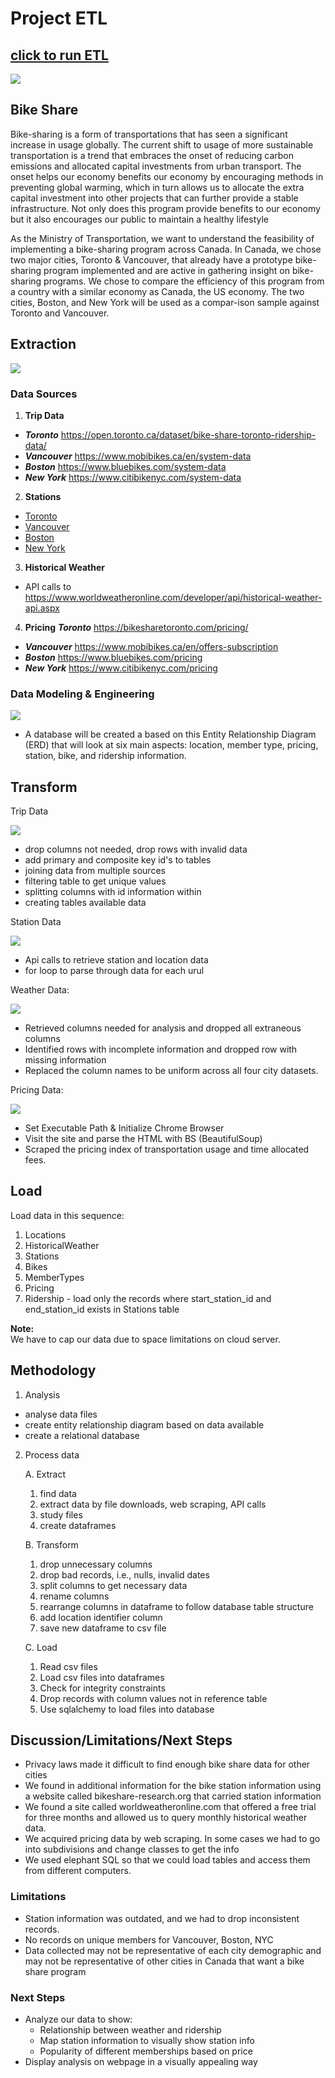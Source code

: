 # Project ETL
## [click to run ETL]()
<img src="Images/bike.jpg">

## Bike Share
Bike-sharing is a form of transportations that has seen a significant increase in usage
globally. The current shift to usage of more sustainable transportation is a
trend that embraces the onset of reducing carbon emissions and allocated
capital investments from urban transport. The onset helps our economy benefits
our economy by encouraging methods in preventing global warming, which in turn
allows us to allocate the extra capital investment into other projects that can
further provide a stable infrastructure. Not only does this program provide
benefits to our economy but it also encourages our public to maintain a healthy
lifestyle

As the Ministry of Transportation, we want to understand the feasibility of implementing a bike-sharing program across Canada. In Canada, we chose two major cities, Toronto & Vancouver, that already have a prototype bike-sharing program implemented and are active in gathering insight on bike-sharing programs. We chose to compare the efficiency of this program from a country with a similar economy as Canada, the US economy.  The two cities, Boston, and New York will be used as a compar-ison sample against Toronto and Vancouver. 

## Extraction

<img src="Images/pd.read.png">

### Data Sources
1. **Trip Data**  
  * ***Toronto*** https://open.toronto.ca/dataset/bike-share-toronto-ridership-data/  
  * ***Vancouver*** https://www.mobibikes.ca/en/system-data  
  * ***Boston*** https://www.bluebikes.com/system-data  
  * ***New York*** https://www.citibikenyc.com/system-data  


2. **Stations**  
  * [Toronto](https://toronto-us.publicbikesystem.net/ube/gbfs/v1/en/station_information)
  * [Vancouver](https://vancouver-gbfs.smoove.pro/gbfs/en/station_information.json)
  * [Boston](https://gbfs.bluebikes.com/gbfs/en/station_information.json)
  * [New York](https://gbfs.citibikenyc.com/gbfs/en/station_information.json)
       

3. **Historical Weather**
  * API calls to https://www.worldweatheronline.com/developer/api/historical-weather-api.aspx
  
4. **Pricing**
   ***Toronto*** https://bikesharetoronto.com/pricing/
  * ***Vancouver*** https://www.mobibikes.ca/en/offers-subscription 
  * ***Boston*** https://www.bluebikes.com/pricing 
  * ***New York*** https://www.citibikenyc.com/pricing
  
  ### Data Modeling & Engineering
  
 <img src="Images/erd.png">
 
 * A database will be created a based on this Entity Relationship Diagram (ERD) that will look at six   main aspects: location, member type, pricing, station, bike, and ridership information. 
 

## Transform
 
Trip Data

<img src="Images/trip.png">

   * drop columns not needed, drop rows with invalid data
   * add primary and composite key id's to tables
   * joining data from multiple sources
   * filtering table to get unique values
   * splitting columns with id information within
   * creating tables available data
   
Station Data

<img src="Images/city.png">

   * Api calls to retrieve station and location data
   * for loop to parse through data for each urul
   
Weather Data:

<img src="Images/loop.png">

*	Retrieved columns needed for analysis and dropped all extraneous columns
*	Identified rows with incomplete information and dropped row with missing information
*	Replaced the column names to be uniform across all four city datasets.


Pricing Data: 

<img src="Images/scrape.png">

*	Set Executable Path & Initialize Chrome Browser
*	Visit the site and parse the HTML with BS (BeautifulSoup)
*	Scraped the pricing index of transportation usage and time allocated fees.


## Load
Load data in this sequence:
1. Locations
2. HistoricalWeather
3. Stations
4. Bikes
5. MemberTypes
6. Pricing
7. Ridership - load only the records where start_station_id and end_station_id exists in Stations table

**Note:**  
We have to cap our data due to space limitations on cloud server.

## Methodology

1. Analysis
  * analyse data files
  * create entity relationship diagram based on data available
  * create a relational database

2. Process data  

   A. Extract  

      1. find data
      2. extract data by file downloads, web scraping, API calls
      3. study files
      4. create dataframes  

   B. Transform  

      1. drop unnecessary columns
      2. drop bad records, i.e., nulls, invalid dates
      3. split columns to get necessary data
      4. rename columns
      5. rearrange columns in dataframe to follow database table structure
      6. add location identifier column
      7. save new dataframe to csv file

   C. Load  

      1. Read csv files
      2. Load csv files into dataframes
      3. Check for integrity constraints
      4. Drop records with column values not in reference table
      5. Use sqlalchemy to load files into database

## Discussion/Limitations/Next Steps

*	Privacy laws made it difficult to find enough bike share data for other cities
*	We found in additional information for the bike station information using a website called bikeshare-research.org that carried station information 
*	We found a site called worldweatheronline.com that offered a free trial for three months and allowed us to query monthly historical weather data. 
*	We acquired pricing data by web scraping. In some cases we had to go into subdivisions and change classes to get the info
*	We used elephant SQL so that we could load tables and access them from different computers.

### Limitations
*	Station information was outdated, and we had to drop inconsistent records. 
*	No records on unique members for Vancouver, Boston, NYC
*	Data collected may not be representative of each city demographic and may not be representative of other cities in Canada that want a bike share program

### Next Steps
* Analyze our data to show:
   * Relationship between weather and ridership
   * Map station information to visually show station info
   * Popularity of different memberships based on price
*	Display analysis on webpage in a visually appealing way
